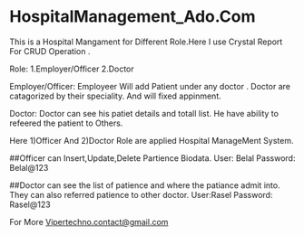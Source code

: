 # HospitalManagement_Ado.Com

This is a Hospital Mangament for Different Role.Here I use Crystal Report For CRUD Operation .

Role:
1.Employer/Officer
2.Doctor

Employer/Officer: 
Employeer Will add Patient under any doctor . Doctor are catagorized by their speciality. And will fixed appinment.

Doctor:
Doctor can see his patiet details and totall list. He have ability to refeered the patient to Others.

Here 
1)Officer And 
2)Doctor 
Role are applied Hospital ManageMent System.

##Officer can Insert,Update,Delete Partience Biodata.
User: Belal
Password: Belal@123


##Doctor can see the list of patience and where the patiance admit into. They can also referred patience to other doctor.
User:Rasel
Password: Rasel@123


For More        Vipertechno.contact@gmail.com
